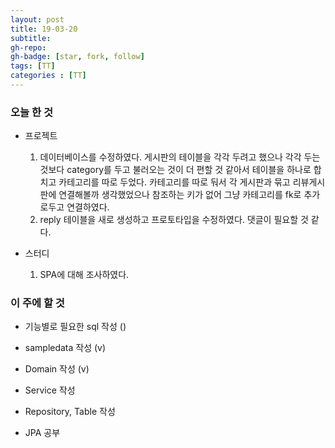 ```yaml
---
layout: post
title: 19-03-20
subtitle: 
gh-repo: 
gh-badge: [star, fork, follow]
tags: [TT]
categories : [TT]
---
```


### 오늘 한 것 

* 프로젝트
    1. 데이터베이스를 수정하였다. 게시판의 테이블을 각각 두려고 했으나 각각 두는것보다 category를 두고 불러오는 것이 더 편할 것 같아서 테이블을 하나로 합치고 카테고리를 따로 두었다.
    카테고리를 따로 둬서 각 게시판과 묶고 리뷰게시판에 연결해볼까 생각했었으나 참조하는 키가 없어 그냥 카테고리를 fk로 추가로두고 연결하였다.
    2. reply 테이블을 새로 생성하고 프로토타입을 수정하였다. 댓글이 필요할 것 같다.

* 스터디
    1. SPA에 대해 조사하였다.

### 이 주에 할 것
 - 기능별로 필요한 sql 작성 ()
 - sampledata 작성 (v)
 - Domain 작성  (v)
 - Service 작성 
 - Repository, Table 작성 

 - JPA 공부